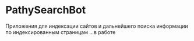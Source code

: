 # PathySearchBot
Приложения для индексации сайтов и дальнейшего поиска информации по индексированным страницам
...в работе
